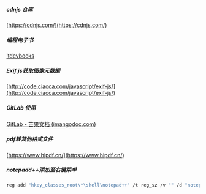 ##### cdnjs 仓库

[https://cdnjs.com/](https://cdnjs.com/)



##### 编程电子书

[itdevbooks](https://github.com/itdevbooks/pdf)



##### Exif.js获取图像元数据

[http://code.ciaoca.com/javascript/exif-js/](http://code.ciaoca.com/javascript/exif-js/)



##### GitLab 使用

[GitLab - 芒果文档 (imangodoc.com)](https://www.imangodoc.com/27895.html)



##### pdf转其他格式文件

[https://www.hipdf.cn/](https://www.hipdf.cn/)



##### notepadd++添加至右键菜单

```bash
reg add "hkey_classes_root\*\shell\notepad++" /t reg_sz /v "" /d "notepad++ 编辑" /f
```

